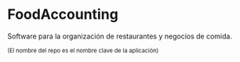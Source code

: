 # FoodAccounting
Software para la organización de restaurantes y negocios de comida.

<sub>(El nombre del repo es el nombre clave de la aplicación)</sub>
